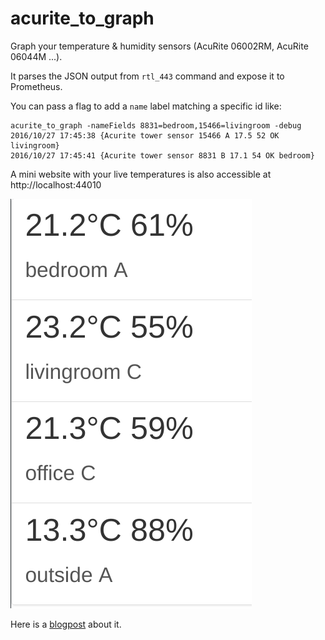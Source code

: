 acurite_to_graph
================

Graph your temperature & humidity sensors (AcuRite 06002RM, AcuRite 06044M ...).

It parses the JSON output from `rtl_443` command and expose it to Prometheus.

You can pass a flag to add a `name` label matching a specific id like:

```
acurite_to_graph -nameFields 8831=bedroom,15466=livingroom -debug
2016/10/27 17:45:38 {Acurite tower sensor 15466 A 17.5 52 OK livingroom}
2016/10/27 17:45:41 {Acurite tower sensor 8831 B 17.1 54 OK bedroom}
```

A mini website with your live temperatures is also accessible at http://localhost:44010 

![example webpage](https://github.com/akhenakh/acurite_to_graph/raw/master/img/web.png)

Here is a [blogpost](http://blog.nobugware.com/post/2017/Hacking_temperature_radio_sensors_and_graphing_with_prometheus/) about it.
